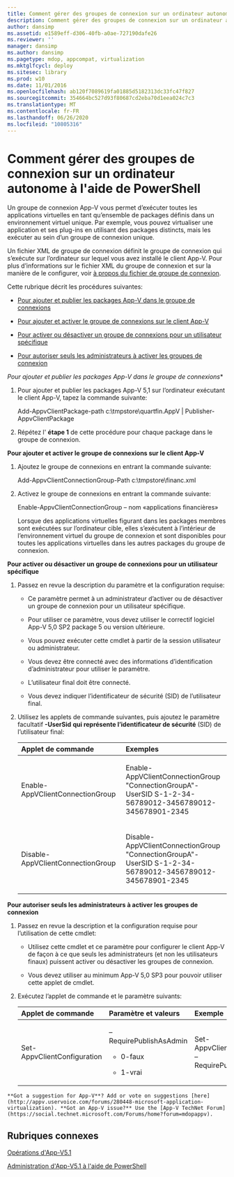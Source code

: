 ```yaml
---
title: Comment gérer des groupes de connexion sur un ordinateur autonome à l'aide de PowerShell
description: Comment gérer des groupes de connexion sur un ordinateur autonome à l'aide de PowerShell
author: dansimp
ms.assetid: e1589eff-d306-40fb-a0ae-727190dafe26
ms.reviewer: ''
manager: dansimp
ms.author: dansimp
ms.pagetype: mdop, appcompat, virtualization
ms.mktglfcycl: deploy
ms.sitesec: library
ms.prod: w10
ms.date: 11/01/2016
ms.openlocfilehash: ab120f7089619fa01885d5182313dc33fc47f827
ms.sourcegitcommit: 354664bc527d93f80687cd2eba70d1eea024c7c3
ms.translationtype: MT
ms.contentlocale: fr-FR
ms.lasthandoff: 06/26/2020
ms.locfileid: "10805316"
---
```

# Comment gérer des groupes de connexion sur un ordinateur autonome à l'aide de PowerShell


Un groupe de connexion App-V vous permet d’exécuter toutes les applications virtuelles en tant qu’ensemble de packages définis dans un environnement virtuel unique. Par exemple, vous pouvez virtualiser une application et ses plug-ins en utilisant des packages distincts, mais les exécuter au sein d’un groupe de connexion unique.

Un fichier XML de groupe de connexion définit le groupe de connexion qui s’exécute sur l’ordinateur sur lequel vous avez installé le client App-V. Pour plus d’informations sur le fichier XML du groupe de connexion et sur la manière de le configurer, voir [à propos du fichier de groupe de connexion](about-the-connection-group-file51.md).

Cette rubrique décrit les procédures suivantes:

-   [Pour ajouter et publier les packages App-V dans le groupe de connexions](#bkmk-add-pub-pkgs-in-cg)

-   [Pour ajouter et activer le groupe de connexions sur le client App-V](#bkmk-add-enable-cg-on-clt)

-   [Pour activer ou désactiver un groupe de connexions pour un utilisateur spécifique](#bkmk-enable-cg-for-user-poshtopic)

-   [Pour autoriser seuls les administrateurs à activer les groupes de connexion](#bkmk-admin-only-posh-topic-cg)

<a href="" id="bkmk-add-pub-pkgs-in-cg"></a>*Pour ajouter et publier les packages App-V dans le groupe de connexions**

1.  Pour ajouter et publier les packages App-V 5,1 sur l’ordinateur exécutant le client App-V, tapez la commande suivante:

    Add-AppvClientPackage-path c:\\tmpstore\\quartfin.AppV | Publisher-AppvClientPackage

2.  Répétez l' **étape 1** de cette procédure pour chaque package dans le groupe de connexion.

<a href="" id="bkmk-add-enable-cg-on-clt"></a>**Pour ajouter et activer le groupe de connexions sur le client App-V**

1.  Ajoutez le groupe de connexions en entrant la commande suivante:

    Add-AppvClientConnectionGroup-Path c:\\tmpstore\\financ.xml

2.  Activez le groupe de connexions en entrant la commande suivante:

    Enable-AppvClientConnectionGroup – nom «applications financières»

    Lorsque des applications virtuelles figurant dans les packages membres sont exécutées sur l’ordinateur cible, elles s’exécutent à l’intérieur de l’environnement virtuel du groupe de connexion et sont disponibles pour toutes les applications virtuelles dans les autres packages du groupe de connexion.

<a href="" id="bkmk-enable-cg-for-user-poshtopic"></a>**Pour activer ou désactiver un groupe de connexions pour un utilisateur spécifique**

1.  Passez en revue la description du paramètre et la configuration requise:

    -   Ce paramètre permet à un administrateur d’activer ou de désactiver un groupe de connexion pour un utilisateur spécifique.

    -   Pour utiliser ce paramètre, vous devez utiliser le correctif logiciel App-V 5,0 SP2 package 5 ou version ultérieure.

    -   Vous pouvez exécuter cette cmdlet à partir de la session utilisateur ou administrateur.

    -   Vous devez être connecté avec des informations d’identification d’administrateur pour utiliser le paramètre.

    -   L’utilisateur final doit être connecté.

    -   Vous devez indiquer l’identificateur de sécurité (SID) de l’utilisateur final.

2.  Utilisez les applets de commande suivantes, puis ajoutez le paramètre facultatif **-UserSid** **qui représente l’identificateur de sécurité** (SID) de l’utilisateur final:

    <table>
    <colgroup>
    <col width="50%" />
    <col width="50%" />
    </colgroup>
    <thead>
    <tr class="header">
    <th align="left">Applet de commande</th>
    <th align="left">Exemples</th>
    </tr>
    </thead>
    <tbody>
    <tr class="odd">
    <td align="left"><p>Enable-AppVClientConnectionGroup</p></td>
    <td align="left"><p>Enable-AppVClientConnectionGroup "ConnectionGroupA"-UserSID S-1-2-34-56789012-3456789012-345678901-2345</p></td>
    </tr>
    <tr class="even">
    <td align="left"><p>Disable-AppVClientConnectionGroup</p></td>
    <td align="left"><p>Disable-AppVClientConnectionGroup "ConnectionGroupA"-UserSID S-1-2-34-56789012-3456789012-345678901-2345</p></td>
    </tr>
    </tbody>
    </table>

<a href="" id="bkmk-admin-only-posh-topic-cg"></a>**Pour autoriser seuls les administrateurs à activer les groupes de connexion**

1.  Passez en revue la description et la configuration requise pour l’utilisation de cette cmdlet:

    -   Utilisez cette cmdlet et ce paramètre pour configurer le client App-V de façon à ce que seuls les administrateurs (et non les utilisateurs finaux) puissent activer ou désactiver les groupes de connexion.

    -   Vous devez utiliser au minimum App-V 5,0 SP3 pour pouvoir utiliser cette applet de cmdlet.

2.  Exécutez l’applet de commande et le paramètre suivants:

    <table>
    <colgroup>
    <col width="33%" />
    <col width="33%" />
    <col width="33%" />
    </colgroup>
    <thead>
    <tr class="header">
    <th align="left">Applet de commande</th>
    <th align="left">Paramètre et valeurs</th>
    <th align="left">Exemple</th>
    </tr>
    </thead>
    <tbody>
    <tr class="odd">
    <td align="left"><p>Set-AppvClientConfiguration</p></td>
    <td align="left"><p>–RequirePublishAsAdmin</p>
    <ul>
    <li><p>0-faux</p></li>
    <li><p>1-vrai</p></li>
    </ul></td>
    <td align="left"><p>Set-AppvClientConfiguration – RequirePublishAsAdmin1</p></td>
    </tr>
    </tbody>
    </table>



~~~
**Got a suggestion for App-V**? Add or vote on suggestions [here](http://appv.uservoice.com/forums/280448-microsoft-application-virtualization). **Got an App-V issue?** Use the [App-V TechNet Forum](https://social.technet.microsoft.com/Forums/home?forum=mdopappv).
~~~

## Rubriques connexes


[Opérations d'App-V5.1](operations-for-app-v-51.md)

[Administration d'App-V5.1 à l'aide de PowerShell](administering-app-v-51-by-using-powershell.md)









